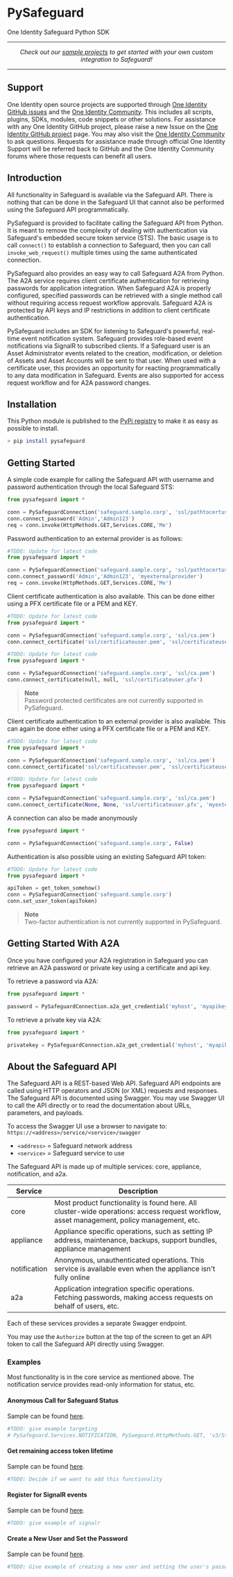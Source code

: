 # PySafeguard
One Identity Safeguard Python SDK

-----------

<p align="center">
<i>Check out our <a href="samples">sample projects</a> to get started with your own custom integration to Safeguard!</i>
</p>

-----------

## Support

One Identity open source projects are supported through [One Identity GitHub issues](https://github.com/OneIdentity/PySafeguard/issues) and the [One Identity Community](https://www.oneidentity.com/community/). This includes all scripts, plugins, SDKs, modules, code snippets or other solutions. For assistance with any One Identity GitHub project, please raise a new Issue on the [One Identity GitHub project](https://github.com/OneIdentity/PySafeguard/issues) page. You may also visit the [One Identity Community](https://www.oneidentity.com/community/) to ask questions.  Requests for assistance made through official One Identity Support will be referred back to GitHub and the One Identity Community forums where those requests can benefit all users.

## Introduction

All functionality in Safeguard is available via the Safeguard API. There is
nothing that can be done in the Safeguard UI that cannot also be performed
using the Safeguard API programmatically.

PySafeguard is provided to facilitate calling the Safeguard API from Python.
It is meant to remove the complexity of dealing with authentication via
Safeguard's embedded secure token service (STS). The basic usage is to call
`connect()` to establish a connection to Safeguard, then you can call
`invoke_web_request()` multiple times using the same authenticated connection.

PySafeguard also provides an easy way to call Safeguard A2A from Python. The A2A service requires client certificate authentication for retrieving passwords for application integration. When Safeguard A2A is properly configured, specified passwords can be retrieved with a single method call without requiring access request workflow approvals. Safeguard A2A is protected by API keys and IP restrictions in addition to client certificate authentication.

PySafeguard includes an SDK for listening to Safeguard's powerful, real-time event notification system. Safeguard provides role-based event notifications via SignalR to subscribed clients. If a Safeguard user is an Asset Administrator events related to the creation, modification, or deletion of Assets and Asset Accounts will be sent to that user. When used with a certificate user, this provides an opportunity for reacting programmatically to any data modification in Safeguard. Events are also supported for access request workflow and for A2A password changes.

## Installation

This Python module is published to the [PyPi registry](https://pypi.org/manage/project/pysafeguard/releases/) to make it as easy as possible to install.

```Bash
> pip install pysafeguard
```

## Getting Started

A simple code example for calling the Safeguard API with username and password authentication through the local Safeguard STS:

```Python
from pysafeguard import *

conn = PySafeguardConnection('safeguard.sample.corp', 'ssl/pathtocertuser.pem')
conn.connect_password('Admin','Admin123')
req = conn.invoke(HttpMethods.GET,Services.CORE,'Me')
```

Password authentication to an external provider is as follows:

```Python
#TODO: Update for latest code
from pysafeguard import *

conn = PySafeguardConnection('safeguard.sample.corp', 'ssl/pathtocertuser.pem')
conn.connect_password('Admin','Admin123', 'myexternalprovider')
req = conn.invoke(HttpMethods.GET,Services.CORE,'Me')
```

Client certificate authentication is also available. This can be done either using a PFX certificate file or a PEM and KEY.

```Python
#TODO: Update for latest code
from pysafeguard import *

conn = PySafeguardConnection('safeguard.sample.corp', 'ssl/ca.pem')
conn.connect_certificate('ssl/certificateuser.pem', 'ssl/certificateuser.key)
```

```Python
#TODO: Update for latest code
from pysafeguard import *

conn = PySafeguardConnection('safeguard.sample.corp', 'ssl/ca.pem')
conn.connect_certificate(null, null, 'ssl/certificateuser.pfx')
```

> **Note**  
> Password protected certificates are not currently supported in PySafeguard.

Client certificate authentication to an external provider is also available. This can again be done either using a PFX certificate file or a PEM and KEY.

```Python
#TODO: Update for latest code
from pysafeguard import *

conn = PySafeguardConnection('safeguard.sample.corp', 'ssl/ca.pem')
conn.connect_certificate('ssl/certificateuser.pem', 'ssl/certificateuser.key', None, 'myexternalprovider')
```

```Python
#TODO: Update for latest code
from pysafeguard import *

conn = PySafeguardConnection('safeguard.sample.corp', 'ssl/ca.pem')
conn.connect_certificate(None, None, 'ssl/certificateuser.pfx', 'myexternalprovider')
```

A connection can also be made anonymously 

```Python
from pysafeguard import *

conn = PySafeguardConnection('safeguard.sample.corp', False)
```

Authentication is also possible using an existing Safeguard API token:

```Python
#TODO: Update for latest code
from pysafeguard import *

apiToken = get_token_somehow()
conn = PySafeguardConnection('safeguard.sample.corp')
conn.set_user_token(apiToken)
```
> **Note**  
> Two-factor authentication is not currently supported in PySafeguard.

## Getting Started With A2A

Once you have configured your A2A registration in Safeguard you can retrieve an A2A password or private key using a certificate and api key.

To retrieve a password via A2A:

```Python 
from pysafeguard import *

password = PySafeguardConnection.a2a_get_credential('myhost', 'myapikey', A2ATypes.PASSWORD, None, 'ssl/pathtocertuser.crt, ssl/pathtocertuser.key, ssl/pathtocertuser.pem)

```

To retrieve a private key via A2A:

```Python
from pysafeguard import *

privatekey = PySafeguardConnection.a2a_get_credential('myhost', 'myapikey', A2ATypes.PASSWORD, SshKeyFormats.OPENSSH, 'ssl/pathtocertuser.crt, ssl/pathtocertuser.key, ssl/pathtocertuser.pem)
```

## About the Safeguard API

The Safeguard API is a REST-based Web API. Safeguard API endpoints are called
using HTTP operators and JSON (or XML) requests and responses. The Safeguard API
is documented using Swagger. You may use Swagger UI to call the API directly or
to read the documentation about URLs, parameters, and payloads.

To access the Swagger UI use a browser to navigate to:
`https://<address>/service/<service>/swagger`

- `<address>` = Safeguard network address
- `<service>` = Safeguard service to use

The Safeguard API is made up of multiple services: core, appliance, notification,
and a2a.

|Service|Description|
|-|-|
|core|Most product functionality is found here. All cluster-wide operations: access request workflow, asset management, policy management, etc.|
|appliance|Appliance specific operations, such as setting IP address, maintenance, backups, support bundles, appliance management|
|notification|Anonymous, unauthenticated operations. This service is available even when the appliance isn't fully online|
|a2a|Application integration specific operations. Fetching passwords, making access requests on behalf of users, etc.|

Each of these services provides a separate Swagger endpoint.

You may use the `Authorize` button at the top of the screen to get an API token
to call the Safeguard API directly using Swagger.

### Examples

Most functionality is in the core service as mentioned above.  The notification service
provides read-only information for status, etc.

#### Anonymous Call for Safeguard Status

Sample can be found <a href="samples\AnonymousExample">here</a>.

```Python
#TODO: give example targeting
# PySafeguard.Services.NOTIFICATION, PySaeguard.HttpMethods.GET, 'v3/Status'
```

#### Get remaining access token lifetime

Sample can be found <a href="samples\AccessTokenLifetime">here</a>.

```Python
#TODO: Decide if we want to add this functionality
```

#### Register for SignalR events

Sample can be found <a href="samples\SignalRExample">here</a>.

```Python
#TODO: give example of signalr
```

#### Create a New User and Set the Password

Sample can be found <a href="samples\NewUserExample">here</a>.

```Python
#TODO: Give example of creating a new user and setting the user's password
```